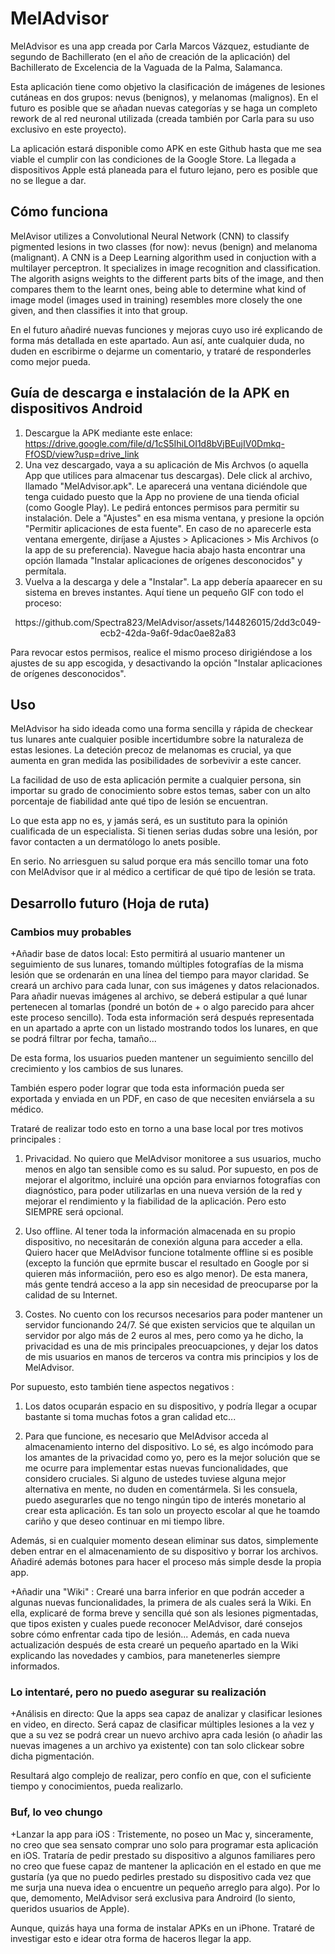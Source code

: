 # MelAdvisor
MelAdvisor es una app creada por Carla Marcos Vázquez, estudiante de segundo de Bachillerato (en el año de creación de la aplicación) del Bachillerato de Excelencia de la Vaguada de la Palma, Salamanca.

Esta aplicación tiene como objetivo la clasificación de imágenes de lesiones cutáneas en dos grupos: nevus (benignos), y melanomas (malignos). En el futuro es posible que se añadan nuevas categorías y se haga un completo rework de al red neuronal utilizada (creada también por Carla para su uso exclusivo en este proyecto).

La aplicación estará disponible como APK en este Github hasta que me sea viable el cumplir con las condiciones de la Google Store. La llegada a dispositivos Apple está planeada para el futuro lejano, pero es posible que no se llegue a dar.

## Cómo funciona
MelAvisor utilizes a Convolutional Neural Network (CNN) to classify pigmented lesions in two classes (for now): nevus (benign) and melanoma (malignant). A CNN is a Deep Learning algorithm used in conjuction with a multilayer perceptron. It specializes in image recognition and classification. The algorith asigns weights to the different parts bits of the image, and then compares them to the learnt ones, being able to determine what kind of image model (images used in training) resembles more closely the one given, and then classifies it into that group.

En el futuro añadiré nuevas funciones y mejoras cuyo uso iré explicando de forma más detallada en este apartado. 
Aun así, ante cualquier duda, no duden en escribirme o dejarme un comentario, y trataré de responderles como mejor pueda.

## Guía de descarga e instalación de la APK en dispositivos Android
1. Descargue la APK mediante este enlace: https://drive.google.com/file/d/1cS5IhiLOI1d8bVjBEujIV0Dmkq-FfOSD/view?usp=drive_link
2. Una vez descargado, vaya a su aplicación de Mis Archvos (o aquella App que utilices para almacenar tus descargas). Dele click al archivo, llamado "MelAdvisor.apk".
Le aparecerá una ventana diciéndole que tenga cuidado puesto que la App no proviene de una tienda oficial (como Google Play). Le pedirá entonces permisos para permitir su instalación.
Dele a "Ajustes" en esa misma ventana, y presione la opción "Permitir aplicaciones de esta fuente".
En caso de no aparecerle esta ventana emergente, diríjase a Ajustes > Aplicaciones > Mis Archivos (o la app de su preferencia). Navegue hacia abajo hasta encontrar una opción llamada "Instalar aplicaciones de orígenes desconocidos" y permítala.
3. Vuelva a la descarga y dele a "Instalar". La app debería apaarecer en su sistema en breves instantes.
Aquí tiene un pequeño GIF con todo el proceso:

<p align="center"> https://github.com/Spectra823/MelAdvisor/assets/144826015/2dd3c049-ecb2-42da-9a6f-9dac0ae82a83

Para revocar estos permisos, realice el mismo proceso dirigiéndose a los ajustes de su app escogida, y desactivando la opción "Instalar aplicaciones de orígenes desconocidos".
## Uso
MelAdvisor ha sido ideada como una forma sencilla y rápida de checkear tus lunares ante cualquier posible incertidumbre sobre la naturaleza de estas lesiones. La deteción precoz de melanomas es crucial, ya que aumenta en gran medida las posibilidades de sorbevivir a este cancer.

La facilidad de uso de esta aplicación permite a cualquier persona, sin importar su grado de conocimiento sobre estos temas, saber con un alto porcentaje de fiabilidad ante qué tipo de lesión se encuentran.

Lo que esta app no es, y jamás será, es un sustituto para la opinión cualificada de un especialista. Si tienen serias dudas sobre una lesión, por favor contacten a un dermatólogo lo anets posible.

En serio. No arriesguen su salud porque era más sencillo tomar una foto con MelAdvisor que ir al médico a certificar de qué tipo de lesión se trata.

## Desarrollo futuro (Hoja de ruta)
### Cambios muy probables
+Añadir base de datos local: Esto permitirá al usuario mantener un seguimiento de sus lunares, tomando múltiples fotografías de la misma lesión que se ordenarán en una línea del tiempo para mayor claridad. Se creará un archivo para cada lunar, con sus imágenes y datos relacionados. Para añadir nuevas imágenes al archivo, se deberá estipular a qué lunar pertenecen al tomarlas (pondré un botón de + o algo parecido para ahcer este proceso sencillo). Toda esta información será después representada en un apartado a aprte con un listado mostrando todos los lunares, en que se podrá filtrar por fecha, tamaño...

De esta forma, los usuarios pueden mantener un seguimiento sencillo del crecimiento y los cambios de sus lunares.

También espero poder lograr que toda esta información pueda ser exportada y enviada en un PDF, en caso de que necesiten enviársela a su médico.

Trataré de realizar todo esto en torno a una base local por tres motivos principales :

1. Privacidad. No quiero que MelAdvisor monitoree a sus usuarios, mucho menos en algo tan sensible como es su salud. Por supuesto, en pos de mejorar el algoritmo, incluiré una opción para enviarnos fotografías con diagnóstico, para poder utilizarlas en una nueva versión de la red y mejorar el rendimiento y la fiabilidad de la aplicación. Pero esto SIEMPRE será opcional.

2. Uso offline. Al tener toda la información almacenada en su propio dispositivo, no necesitarán de conexión alguna para acceder a ella. Quiero hacer que MelAdvisor funcione totalmente offline si es posible (excepto la función que eprmite buscar el resultado en Google por si quieren más informaciión, pero eso es algo menor). De esta manera, más gente tendrá acceso a la app sin necesidad de preocuparse por la calidad de su Internet.

3. Costes. No cuento con los recursos necesarios para poder mantener un servidor funcionando 24/7. Sé que existen servicios que te alquilan un servidor por algo más de 2 euros al mes, pero como ya he dicho, la privacidad es una de mis principales preocuapciones, y dejar los datos de mis usuarios en manos de terceros va contra mis principios y los de MelAdvisor.

Por supuesto, esto también tiene aspectos negativos :

1. Los datos ocuparán espacio en su dispositivo, y podría llegar a ocupar bastante si toma muchas fotos a gran calidad etc...

2. Para que funcione, es necesario que MelAdvisor acceda al almacenamiento interno del dispositivo. Lo sé, es algo incómodo para los amantes de la privacidad como yo, pero es la mejor solución que se me ocurre para implementar estas nuevas funcionalidades, que considero cruciales. Si alguno de ustedes tuviese alguna mejor alternativa en mente, no duden en comentármela. Si les consuela, puedo asegurarles que no tengo ningún tipo de interés monetario al crear esta aplicación. Es tan solo un proyecto escolar al que he toamdo cariño y que deseo continuar en mi tiempo libre.

Además, si en cualquier momento desean eliminar sus datos, simplemente deben entrar en el almacenamiento de su dispositivo y borrar los archivos. Añadiré además botones para hacer el proceso más simple desde la propia app.

+Añadir una "Wiki" : Crearé una barra inferior en que podrán acceder a algunas nuevas funcionalidades, la primera de als cuales será la Wiki. En ella, explicaré de forma breve y sencilla qué son als lesiones pigmentadas, que tipos existen y cuales puede reconocer MelAdvisor, daré consejos sobre cómo enfrentar cada tipo de lesión... Además, en cada nueva actualización después de esta crearé un pequeño apartado en la Wiki explicando las novedades y cambios, para manetenerles siempre informados.

### Lo intentaré, pero no puedo asegurar su realización
+Análisis en directo: Que la apps sea capaz de analizar y clasificar lesiones en video, en directo. Será capaz de clasificar múltiples lesiones a la vez y que a su vez se podrá crear un nuevo archivo apra cada lesión (o añadir las nuevas imagenes a un archivo ya existente) con tan solo clickear sobre dicha pigmentación.

Resultará algo complejo de realizar, pero confío en que, con el suficiente tiempo y conocimientos, pueda realizarlo.

### Buf, lo veo chungo
+Lanzar la app para iOS : Tristemente, no poseo un Mac y, sinceramente, no creo que sea sensato comprar uno solo para programar esta aplicación en iOS. Trataría de pedir prestado su dispositivo a algunos familiares pero no creo que fuese capaz de mantener la aplicación en el estado en que me gustaría (ya que no puedo pedirles prestado su dispositivo cada vez que me surja una nueva idea o encuentre un pequeño arreglo para algo). Por lo que, demomento, MelAdvisor será exclusiva para Androird (lo siento, queridos usuarios de Apple).

Aunque, quizás haya una forma de instalar APKs en un iPhone. Trataré de investigar esto e idear otra forma de haceros llegar la app.
